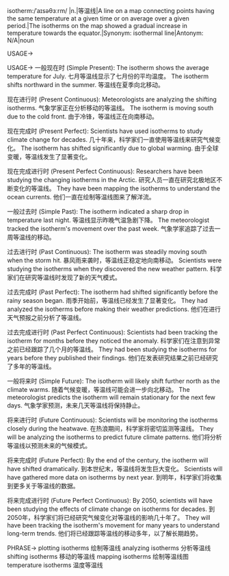 isotherm:/ˈaɪsəθɜːrm/ |n.|等温线|A line on a map connecting points having the same temperature at a given time or on average over a given period.|The isotherms on the map showed a gradual increase in temperature towards the equator.|Synonym: isothermal line|Antonym: N/A|noun

USAGE->

USAGE->
一般现在时 (Simple Present):
The isotherm shows the average temperature for July.  七月等温线显示了七月份的平均温度。
The isotherm shifts northward in the summer.  等温线在夏季向北移动。


现在进行时 (Present Continuous):
Meteorologists are analyzing the shifting isotherms.  气象学家正在分析移动的等温线。
The isotherm is moving south due to the cold front.  由于冷锋，等温线正在向南移动。


现在完成时 (Present Perfect):
Scientists have used isotherms to study climate change for decades.  几十年来，科学家们一直使用等温线来研究气候变化。
The isotherm has shifted significantly due to global warming.  由于全球变暖，等温线发生了显著变化。


现在完成进行时 (Present Perfect Continuous):
Researchers have been studying the changing isotherms in the Arctic.  研究人员一直在研究北极地区不断变化的等温线。
They have been mapping the isotherms to understand the ocean currents.  他们一直在绘制等温线图来了解洋流。


一般过去时 (Simple Past):
The isotherm indicated a sharp drop in temperature last night.  等温线显示昨晚气温急剧下降。
The meteorologist tracked the isotherm's movement over the past week.  气象学家追踪了过去一周等温线的移动。


过去进行时 (Past Continuous):
The isotherm was steadily moving south when the storm hit.  暴风雨来袭时，等温线正稳定地向南移动。
Scientists were studying the isotherms when they discovered the new weather pattern.  科学家们在研究等温线时发现了新的天气模式。


过去完成时 (Past Perfect):
The isotherm had shifted significantly before the rainy season began.  雨季开始前，等温线已经发生了显著变化。
They had analyzed the isotherms before making their weather predictions.  他们在进行天气预报之前分析了等温线。


过去完成进行时 (Past Perfect Continuous):
Scientists had been tracking the isotherm for months before they noticed the anomaly.  科学家们在注意到异常之前已经跟踪了几个月的等温线。
They had been studying the isotherms for years before they published their findings.  他们在发表研究结果之前已经研究了多年的等温线。


一般将来时 (Simple Future):
The isotherm will likely shift further north as the climate warms.  随着气候变暖，等温线可能会进一步向北移动。
The meteorologist predicts the isotherm will remain stationary for the next few days.  气象学家预测，未来几天等温线将保持静止。


将来进行时 (Future Continuous):
Scientists will be monitoring the isotherms closely during the heatwave.  在热浪期间，科学家将密切监测等温线。
They will be analyzing the isotherms to predict future climate patterns.  他们将分析等温线以预测未来的气候模式。


将来完成时 (Future Perfect):
By the end of the century, the isotherm will have shifted dramatically.  到本世纪末，等温线将发生巨大变化。
Scientists will have gathered more data on isotherms by next year.  到明年，科学家们将收集到更多关于等温线的数据。


将来完成进行时 (Future Perfect Continuous):
By 2050, scientists will have been studying the effects of climate change on isotherms for decades. 到2050年，科学家们将已经研究气候变化对等温线的影响几十年了。
They will have been tracking the isotherm's movement for many years to understand long-term trends. 他们将已经跟踪等温线的移动多年，以了解长期趋势。


PHRASE->
plotting isotherms 绘制等温线
analyzing isotherms 分析等温线
shifting isotherms 移动的等温线
mapping isotherms 绘制等温线图
temperature isotherms 温度等温线
